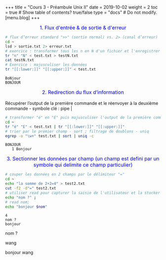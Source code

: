 +++
title = "Cours 3 - Préambule Unix II"
date = 2019-10-02
weight = 2
toc = true  # Show table of contents? true/false
type = "docs"  # Do not modify.
[menu.blog]
+++


<center><font size="3" color="blue">1. Flux d'entrée & de sortie & d'erreur</font></center>


```bash
# flux d’erreur standard ">>" (sortie normal) vs. 2> (canal d’erreur)
cd ~
lsd > sortie.txt 2> erreur.txt
# exercice : transformer tous les n en N d'un fichier et l'enregistrer dans un autre fichier
tr "n" "N" < test.txt > testN.txt
cat testN.txt
# Exercice : majusculiser les données
tr "[[:lower:]]" "[[:upper:]]" < test.txt
```

```
BoNjour
BONJOUR
```

<center><font size="3" color="blue">2. Redirection du flux d’information</font></center>
<br>
Récupérer l’output de la première commande et le réenvoyer à la deuxième commande - symbole clé : pipe |


```bash
# transformer "é" en "E" puis majusculiser l'output de la première commande
cd ~
tr "é" "E" < test.txt | tr "[[:lower:]]" "[[:upper:]]"
# trier par le premier champ - sort ; filtrage de doublons - uniq
egrep -o "\w+" test.txt | sort | uniq -c
```

```
BONJOUR
   1 Bonjour
```


<center><font size="3" color="blue">3. Sectionner les données par champ (un champ est defini par un symbole qui delimite ce champ particulier)</font></center>


```bash
# couper les données en 2 champs par le délimiteur "="
cd ~
echo "la somme de 2+2=4" > test2.txt
cut -f2 -d"=" test2.txt
# utiliser read pour capturer la saisie de l'utilisateur et la stocker dans une variable
echo "nom ?" ;
# read nom;
echo "bonjour $nom"
```

```
4
nom ?
bonjour 
```
nom ?

wang

bonjour wang
